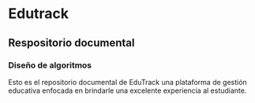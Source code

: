 # Edutrack
## Respositorio documental
### Diseño de algoritmos

Esto es el repositorio documental de EduTrack una plataforma de gestión educativa enfocada en brindarle una excelente experiencia al estudiante.
